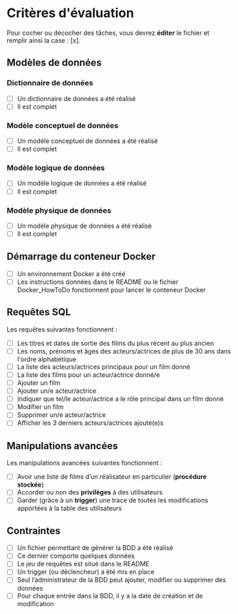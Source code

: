 # Critères d'évaluation

Pour cocher ou décocher des tâches, vous devrez **éditer** le fichier et remplir ainsi la case : [x].

## Modèles de données

### Dictionnaire de données

- [ ] Un dictionnaire de données a été réalisé
- [ ] Il est complet

### Modèle conceptuel de données

- [ ] Un modèle conceptuel de données a été réalisé
- [ ] Il est complet

### Modèle logique de données

- [ ] Un modèle logique de données a été réalisé
- [ ] Il est complet

### Modèle physique de données

- [ ] Un modèle physique de données a été réalisé
- [ ] Il est complet

## Démarrage du conteneur Docker

- [ ] Un environnement Docker a été créé
- [ ] Les instructions données dans le README ou le fichier Docker_HowToDo fonctionnent pour lancer le conteneur Docker

## Requêtes SQL

Les requêtes suivantes fonctionnent :

- [ ] Les titres et dates de sortie des films du plus récent au plus ancien
- [ ] Les noms, prénoms et âges des acteurs/actrices de plus de 30 ans dans l'ordre alphabétique
- [ ] La liste des acteurs/actrices principaux pour un film donné
- [ ] La liste des films pour un acteur/actrice donné/e
- [ ] Ajouter un film
- [ ] Ajouter un/e acteur/actrice
- [ ] Indiquer que tel/le acteur/actrice a le rôle principal dans un film donné
- [ ] Modifier un film
- [ ] Supprimer un/e acteur/actrice
- [ ] Afficher les 3 derniers acteurs/actrices ajouté(e)s

## Manipulations avancées

Les manipulations avancées suivantes fonctionnent :

- [ ] Avoir une liste de films d’un réalisateur en particulier (**procédure stockée**)
- [ ] Accorder ou non des **privilèges** à des utilisateurs
- [ ] Garder (grâce à un **trigger**) une trace de toutes les modifications apportées à la table des utilisateurs

## Contraintes

- [ ] Un fichier permettant de générer la BDD a été réalisé
- [ ] Ce dernier comporte quelques données
- [ ] Le jeu de requêtes est situé dans le README
- [ ] Un trigger (ou déclencheur) a été mis en place
- [ ] Seul l’administrateur de la BDD peut ajouter, modifier ou supprimer des données
- [ ] Pour chaque entrée dans la BDD, il y a la date de création et de modification